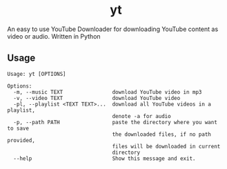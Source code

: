 <h1 align="center">yt</h1>

An easy to use YouTube Downloader for downloading YouTube content as video or audio. Written in Python

## Usage
```
Usage: yt [OPTIONS]

Options:
  -m, --music TEXT                download YouTube video in mp3
  -v, --video TEXT                download YouTube video
  -pl, --playlist <TEXT TEXT>...  download all YouTube videos in a playlist,
                                  denote -a for audio
  -p, --path PATH                 paste the directory where you want to save
                                  the downloaded files, if no path provided,
                                  files will be downloaded in current
                                  directory
  --help                          Show this message and exit.
```

